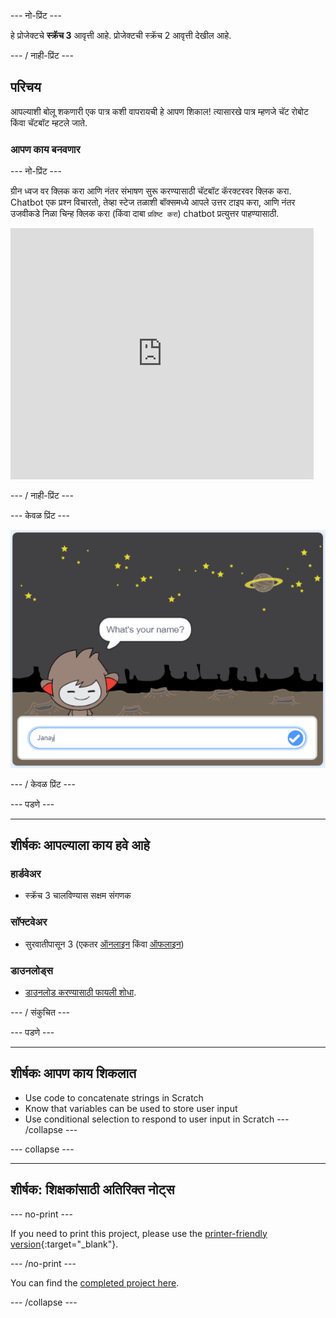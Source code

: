 \--- नो-प्रिंट \---

हे प्रोजेक्टचे **स्क्रॅच 3** आवृत्ती आहे. प्रोजेक्ट</a>ची स्क्रॅच 2 आवृत्ती देखील आहे.</p> 

\--- / नाही-प्रिंट \---

## परिचय

आपल्याशी बोलू शकणारी एक पात्र कशी वापरायची हे आपण शिकाल! त्यासारखे पात्र म्हणजे चॅट रोबोट किंवा चॅटबॉट म्हटले जाते.

### आपण काय बनवणार

\--- नो-प्रिंट \---

ग्रीन ध्वज वर क्लिक करा आणि नंतर संभाषण सुरू करण्यासाठी चॅटबॉट कॅरक्टरवर क्लिक करा. Chatbot एक प्रश्न विचारतो, तेव्हा स्टेज तळाशी बॉक्समध्ये आपले उत्तर टाइप करा, आणि नंतर उजवीकडे निळा चिन्ह क्लिक करा (किंवा दाबा `प्रविष्ट करा`) chatbot प्रत्युत्तर पाहण्यासाठी.

<div class="scratch-preview">
  <iframe allowtransparency="true" width="485" height="402" src="https://scratch.mit.edu/projects/embed/248864190/?autostart=false" 
  frameborder="0" scrolling="no"></iframe>
</div>

\--- / नाही-प्रिंट \---

\--- केवळ प्रिंट \---

![संपूर्ण प्रकल्प](images/chatbot-preview.png)

\--- / केवळ प्रिंट \---

\--- पडणे \---

* * *

## शीर्षकः आपल्याला काय हवे आहे

### हार्डवेअर

- स्क्रॅच 3 चालविण्यास सक्षम संगणक

### सॉफ्टवेअर

- सुरवातीपासून 3 (एकतर [ऑनलाइन](https://rpf.io/scratchon) किंवा [ऑफलाइन](https://rpf.io/scratchoff))

### डाउनलोड्स

- [डाउनलोड करण्यासाठी फायली शोधा](http://rpf.io/p/en/chatbot-go).

\--- / संकुचित \---

\--- पडणे \---

* * *

## शीर्षकः आपण काय शिकलात

- Use code to concatenate strings in Scratch
- Know that variables can be used to store user input
- Use conditional selection to respond to user input in Scratch \--- /collapse \---

\--- collapse \---

* * *

## शीर्षक: शिक्षकांसाठी अतिरिक्त नोट्स

\--- no-print \---

If you need to print this project, please use the [printer-friendly version](https://projects.raspberrypi.org/en/projects/chatbot/print){:target="_blank"}.

\--- /no-print \---

You can find the [completed project here](http://rpf.io/p/en/chatbot-get).

\--- /collapse \---